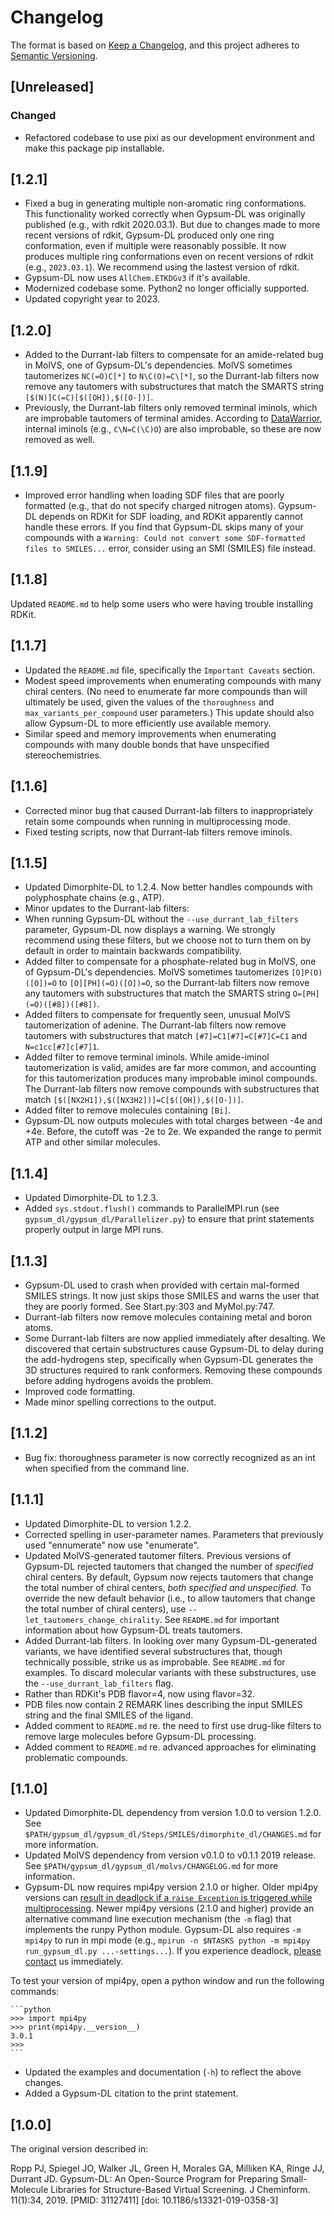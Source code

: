 # Changelog

The format is based on [Keep a Changelog](https://keepachangelog.com/en/1.1.0/), and this project adheres to [Semantic Versioning](https://semver.org/spec/v2.0.0.html).

## [Unreleased]

### Changed

-   Refactored codebase to use pixi as our development environment and make this package pip installable.

## [1.2.1]

-   Fixed a bug in generating multiple non-aromatic ring conformations. This
  functionality worked correctly when Gypsum-DL was originally published (e.g.,
  with rdkit 2020.03.1). But due to changes made to more recent versions of
  rdkit, Gypsum-DL produced only one ring conformation, even if multiple were
  reasonably possible. It now produces multiple ring conformations even on
  recent versions of rdkit (e.g., `2023.03.1`). We recommend using the lastest
  version of rdkit.
-   Gypsum-DL now uses `AllChem.ETKDGv3` if it's available.
-   Modernized codebase some. Python2 no longer officially supported.
-   Updated copyright year to 2023.

## [1.2.0]

-   Added to the Durrant-lab filters to compensate for an amide-related bug in
  MolVS, one of Gypsum-DL's dependencies. MolVS sometimes tautomerizes
  `NC(=O)C[*]` to `N\C(O)=C\[*]`, so the Durrant-lab filters now remove any
  tautomers with substructures that match the SMARTS string
  `[$(N)]C(=C)[$([OH]),$([O-])]`.
-   Previously, the Durrant-lab filters only removed terminal iminols, which are
  improbable tautomers of terminal amides. According to
  [DataWarrior](https://openmolecules.org/datawarrior/), internal iminols (e.g.,
  `C\N=C(\C)O`) are also improbable, so these are now removed as well.

## [1.1.9]

-   Improved error handling when loading SDF files that are poorly formatted
  (e.g., that do not specify charged nitrogen atoms). Gypsum-DL depends on
  RDKit for SDF loading, and RDKit apparently cannot handle these errors. If
  you find that Gypsum-DL skips many of your compounds with a `Warning: Could
  not convert some SDF-formatted files to SMILES...` error, consider using an
  SMI (SMILES) file instead.

## [1.1.8]

Updated `README.md` to help some users who were having trouble installing
RDKit.

## [1.1.7]

-   Updated the `README.md` file, specifically the `Important Caveats` section.
-   Modest speed improvements when enumerating compounds with many chiral
  centers. (No need to enumerate far more compounds than will ultimately be
  used, given the values of the `thoroughness` and `max_variants_per_compound`
  user parameters.) This update should also allow Gypsum-DL to more
  efficiently use available memory.
-   Similar speed and memory improvements when enumerating compounds with many
  double bonds that have unspecified stereochemistries.

## [1.1.6]

-   Corrected minor bug that caused Durrant-lab filters to inappropriately
  retain some compounds when running in multiprocessing mode.
-   Fixed testing scripts, now that Durrant-lab filters remove iminols.

## [1.1.5]

-   Updated Dimorphite-DL to 1.2.4. Now better handles compounds with
  polyphosphate chains (e.g., ATP).
-   Minor updates to the Durrant-lab filters:
-   When running Gypsum-DL without the `--use_durrant_lab_filters` parameter,
    Gypsum-DL now displays a warning. We strongly recommend using these
    filters, but we choose not to turn them on by default in order to maintain
    backwards compatibility.
-   Added filter to compensate for a phosphate-related bug in MolVS, one of
    Gypsum-DL's dependencies. MolVS sometimes tautomerizes `[O]P(O)([O])=O` to
    `[O][PH](=O)([O])=O`, so the Durrant-lab filters now remove any tautomers
    with substructures that match the SMARTS string `O=[PH](=O)([#8])([#8])`.
-   Added filters to compensate for frequently seen, unusual MolVS
    tautomerization of adenine. The Durrant-lab filters now remove tautomers
    with substructures that match `[#7]=C1[#7]=C[#7]C=C1` and
    `N=c1cc[#7]c[#7]1`.
-   Added filter to remove terminal iminols. While amide-iminol
    tautomerization is valid, amides are far more common, and accounting for
    this tautomerization produces many improbable iminol compounds. The
    Durrant-lab filters now remove compounds with substructures that match
    `[$([NX2H1]),$([NX3H2])]=C[$([OH]),$([O-])]`.
-   Added filter to remove molecules containing `[Bi]`.
-   Gypsum-DL now outputs molecules with total charges between -4e and +4e.
  Before, the cutoff was -2e to 2e. We expanded the range to permit ATP and
  other similar molecules.

## [1.1.4]

-   Updated Dimorphite-DL to 1.2.3.
-   Added `sys.stdout.flush()` commands to ParallelMPI.run (see
  `gypsum_dl/gypsum_dl/Parallelizer.py`) to ensure that print statements
  properly output in large MPI runs.

## [1.1.3]

-   Gypsum-DL used to crash when provided with certain mal-formed SMILES
  strings. It now just skips those SMILES and warns the user that they are
  poorly formed. See Start.py:303 and MyMol.py:747.
-   Durrant-lab filters now remove molecules containing metal and boron atoms.
-   Some Durrant-lab filters are now applied immediately after desalting. We
  discovered that certain substructures cause Gypsum-DL to delay during the
  add-hydrogens step, specifically when Gypsum-DL generates the 3D structures
  required to rank conformers. Removing these compounds before adding
  hydrogens avoids the problem.
-   Improved code formatting.
-   Made minor spelling corrections to the output.

## [1.1.2]

-   Bug fix: thoroughness parameter is now correctly recognized as an int when
  specified from the command line.

## [1.1.1]

-   Updated Dimorphite-DL to version 1.2.2.
-   Corrected spelling in user-parameter names. Parameters that previously used
  "ennumerate" now use "enumerate".
-   Updated MolVS-generated tautomer filters. Previous versions of Gypsum-DL
  rejected tautomers that changed the number of _specified_ chiral centers. By
  default, Gypsum now rejects tautomers that change the total number of chiral
  centers, _both specified and unspecified_. To override the new default
  behavior (i.e., to allow tautomers that change the total number of chiral
  centers), use `--let_tautomers_change_chirality`. See `README.md` for
  important information about how Gypsum-DL treats tautomers.
-   Added Durrant-lab filters. In looking over many Gypsum-DL-generated
  variants, we have identified several substructures that, though technically
  possible, strike us as improbable. See `README.md` for examples. To discard
  molecular variants with these substructures, use the
  `--use_durrant_lab_filters` flag.
-   Rather than RDKit's PDB flavor=4, now using flavor=32.
-   PDB files now contain 2 REMARK lines describing the input SMILES string and
  the final SMILES of the ligand.
-   Added comment to `README.md` re. the need to first use drug-like filters to
  remove large molecules before Gypsum-DL processing.
-   Added comment to `README.md` re. advanced approaches for eliminating
  problematic compounds.

## [1.1.0]

-   Updated Dimorphite-DL dependency from version 1.0.0 to version 1.2.0. See
  `$PATH/gypsum_dl/gypsum_dl/Steps/SMILES/dimorphite_dl/CHANGES.md` for more
  information.
-   Updated MolVS dependency from version v0.1.0 to v0.1.1 2019 release. See
  `$PATH/gypsum_dl/gypsum_dl/molvs/CHANGELOG.md` for more information.
-   Gypsum-DL now requires mpi4py version 2.1.0 or higher. Older mpi4py versions
  can [result in deadlock if a `raise Exception` is triggered while
  multiprocessing](https://mpi4py.readthedocs.io/en/stable/mpi4py.run.html).
  Newer mpi4py versions (2.1.0 and higher) provide an alternative command line
  execution mechanism (the `-m` flag) that implements the runpy Python module.
  Gypsum-DL also requires `-m mpi4py` to run in mpi mode (e.g., `mpirun -n
  $NTASKS python -m mpi4py run_gypsum_dl.py ...-settings...`). If you experience
  deadlock, [please contact](mailto:durrantj@pitt.edu) us immediately.

  To test your version of mpi4py, open a python window and run the following
  commands:

    ```python
    >>> import mpi4py
    >>> print(mpi4py.__version__)
    3.0.1
    >>>
    ```

-   Updated the examples and documentation (`-h`) to reflect the above changes.
-   Added a Gypsum-DL citation to the print statement.

## [1.0.0]

The original version described in:

Ropp PJ, Spiegel JO, Walker JL, Green H, Morales GA, Milliken KA, Ringe JJ,
Durrant JD. Gypsum-DL: An Open-Source Program for Preparing Small-Molecule
Libraries for Structure-Based Virtual Screening. J Cheminform. 11(1):34, 2019.
[PMID: 31127411] [doi: 10.1186/s13321-019-0358-3]
